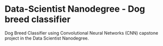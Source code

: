 # Data-Scientist Nanodegree - Dog breed classifier
Dog Breed Classifier using Convolutional Neural Networks (CNN) capstone project in the Data Scientist Nanodegree.
